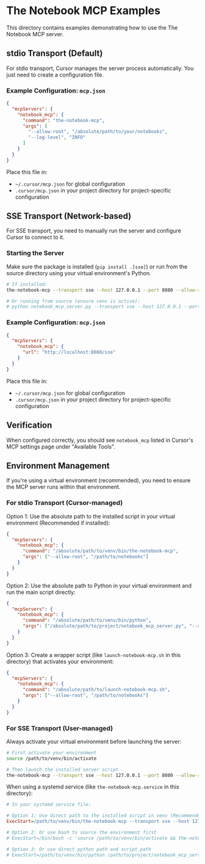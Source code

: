 # The Notebook MCP Examples

This directory contains examples demonstrating how to use the The Notebook MCP server.

## stdio Transport (Default)

For stdio transport, Cursor manages the server process automatically. You just need to create a configuration file.

### Example Configuration: `mcp.json`

```json
{
  "mcpServers": {
    "notebook_mcp": {
      "command": "the-notebook-mcp",
      "args": [
        "--allow-root", "/absolute/path/to/your/notebooks",
        "--log-level", "INFO"
      ]
    }
  }
}
```

Place this file in:
- `~/.cursor/mcp.json` for global configuration
- `.cursor/mcp.json` in your project directory for project-specific configuration

## SSE Transport (Network-based)

For SSE transport, you need to manually run the server and configure Cursor to connect to it.

### Starting the Server

Make sure the package is installed (`pip install .[sse]`) or run from the source directory using your virtual environment's Python.

```bash
# If installed:
the-notebook-mcp --transport sse --host 127.0.0.1 --port 8080 --allow-root /path/to/notebooks

# Or running from source (ensure venv is active):
# python notebook_mcp_server.py --transport sse --host 127.0.0.1 --port 8080 --allow-root /path/to/notebooks
```

### Example Configuration: `mcp.json`

```json
{
  "mcpServers": {
    "notebook_mcp": {
      "url": "http://localhost:8080/sse"
    }
  }
}
```

Place this file in:
- `~/.cursor/mcp.json` for global configuration
- `.cursor/mcp.json` in your project directory for project-specific configuration

## Verification

When configured correctly, you should see `notebook_mcp` listed in Cursor's MCP settings page under "Available Tools".

## Environment Management

If you're using a virtual environment (recommended), you need to ensure the MCP server runs within that environment.

### For stdio Transport (Cursor-managed)

Option 1: Use the absolute path to the installed script in your virtual environment (Recommended if installed):

```json
{
  "mcpServers": {
    "notebook_mcp": {
      "command": "/absolute/path/to/venv/bin/the-notebook-mcp",
      "args": ["--allow-root", "/path/to/notebooks"]
    }
  }
}
```

Option 2: Use the absolute path to Python in your virtual environment and run the main script directly:

```json
{
  "mcpServers": {
    "notebook_mcp": {
      "command": "/absolute/path/to/venv/bin/python",
      "args": ["/absolute/path/to/project/notebook_mcp_server.py", "--allow-root", "/path/to/notebooks"]
    }
  }
}
```

Option 3: Create a wrapper script (like `launch-notebook-mcp.sh` in this directory) that activates your environment:

```json
{
  "mcpServers": {
    "notebook_mcp": {
      "command": "/absolute/path/to/launch-notebook-mcp.sh",
      "args": ["--allow-root", "/path/to/notebooks"]
    }
  }
}
```

### For SSE Transport (User-managed)

Always activate your virtual environment before launching the server:

```bash
# First activate your environment
source /path/to/venv/bin/activate

# Then launch the installed server script
the-notebook-mcp --transport sse --host 127.0.0.1 --port 8080 --allow-root /path/to/notebooks
```

When using a systemd service (like `the-notebook-mcp.service` in this directory):

```ini
# In your systemd service file:

# Option 1: Use direct path to the installed script in venv (Recommended if installed)
ExecStart=/path/to/venv/bin/the-notebook-mcp --transport sse --host 127.0.0.1 --port 8080 --allow-root /path/to/notebooks

# Option 2: Or use bash to source the environment first
# ExecStart=/bin/bash -c 'source /path/to/venv/bin/activate && the-notebook-mcp --transport sse --host 127.0.0.1 --port 8080 --allow-root /path/to/notebooks'

# Option 3: Or use direct python path and script path
# ExecStart=/path/to/venv/bin/python /path/to/project/notebook_mcp_server.py --transport sse --host 127.0.0.1 --port 8080 --allow-root /path/to/notebooks
``` 